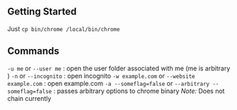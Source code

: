 ## Getting Started
Just ```cp bin/chrome /local/bin/chrome```

## Commands
```-u me``` or ```--user me``` : open the user folder associated with me (me is arbitrary )
```-n``` or ```--incognito``` : open incognito
```-w example.com``` or ```--website example.com``` : open example.com
```-a --someflag=false``` or ```--arbitrary --someflag=false``` : passes arbitrary options to chrome binary _Note:_ Does not chain currently
